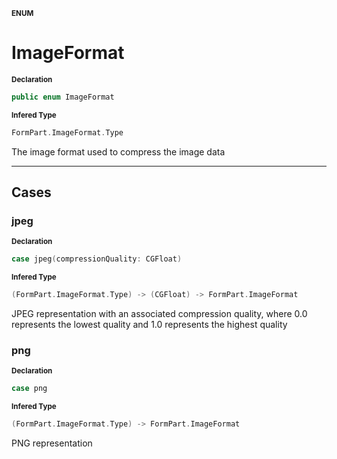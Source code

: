<sub>**ENUM**</sub>
# ImageFormat

<sub>**Declaration**</sub>
```swift
public enum ImageFormat
```

<sub>**Infered Type**</sub>
```swift
FormPart.ImageFormat.Type
```

The image format used to compress the image data

--------------------

## Cases
### jpeg

<sub>**Declaration**</sub>
```swift
case jpeg(compressionQuality: CGFloat)
```

<sub>**Infered Type**</sub>
```swift
(FormPart.ImageFormat.Type) -> (CGFloat) -> FormPart.ImageFormat
```

JPEG representation with an associated compression quality,
where 0.0 represents the lowest quality and 1.0 represents the highest quality

### png

<sub>**Declaration**</sub>
```swift
case png
```

<sub>**Infered Type**</sub>
```swift
(FormPart.ImageFormat.Type) -> FormPart.ImageFormat
```

PNG representation



